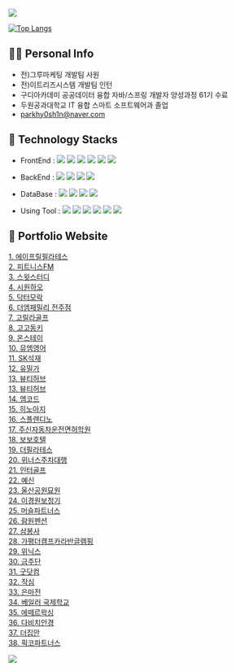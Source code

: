 ### 
<img src="https://capsule-render.vercel.app/api?type=waving&height=300&color=gradient&text=Welcom%20to%20MIN%20GitHub" />

[![Top Langs](https://github-readme-stats.vercel.app/api/top-langs/?username=parkhy0sh1n&theme=merko)](https://github.com/anuraghazra/github-readme-stats)

## 🙋‍♂️ Personal Info
- 전)그루마케팅 개발팀 사원
- 전)이트리즈시스템 개발팀 인턴
- 구디아카데미 공공데이터 융합 자바/스프링 개발자 양성과정 61기 수료
- 두원공과대학교 IT 융합 스마트 소프트웨어과 졸업
- parkhy0sh1n@naver.com

## 🔨 Technology Stacks
- FrontEnd : <span><img src="https://img.shields.io/badge/HTML-e34f26?style=flat&logo=html5&logoColor=white"/></span>
<span><img src="https://img.shields.io/badge/CSS-1572b6?style=flat&logo=css3&logoColor=white"/></span>
<span><img src="https://img.shields.io/badge/JavaScript-dbab09?style=flat&logo=javascript&logoColor=white"/></span>
<span><img src="https://img.shields.io/badge/jQuery-0769ad?style=flat&logo=jquery&logoColor=white"/></span>
<span><img src="https://img.shields.io/badge/Vue.js-4FC08D?style=flat-square&logo=Vue.js&logoColor=white"/></span>
<span><img src="https://img.shields.io/badge/Bootstrap-7952B3?style=flat&logo=bootstrap&logoColor=white"/></span>

- BackEnd : <span><img src="https://img.shields.io/badge/Java-007396?style=flat-square&logo=java&logoColor=white"/></span>
<span><img src="https://img.shields.io/badge/Spring-6DB33F?style=flat-square&logo=spring&logoColor=white"/></span>
<span><img src="https://img.shields.io/badge/JSON-000000?style=flat-square&logo=json&logoColor=white"/></span>
<span><img src="https://img.shields.io/badge/Node.js-339933?style=flat-square&logo=nodedotjs&logoColor=white"/></span>

- DataBase : <span><img src="https://img.shields.io/badge/ORACLE-F80000?style=flat-square&logo=oracle&logoColor=white"/></span>
<span><img src="https://img.shields.io/badge/MySQL-4479A1?style=flat-square&logo=MySQL&logoColor=white"/></span>
<span><img src="https://img.shields.io/badge/MariaDB-003545?style=flat-square&logo=mariaDB&logoColor=white"/></span>
<span><img src="https://img.shields.io/badge/MongoDB-47A248?style=flat-square&logo=mongodb&logoColor=white"/></span>

- Using Tool : <span><img src="https://img.shields.io/badge/Eclipse%20IDE-2C2255?style=flat-square&logo=eclipseide&logoColor=white"/></span>
<span><img src="https://img.shields.io/badge/Visual Studio Code-007ACC?style=flat-square&logo=Visual Studio Code&logoColor=white"/></span>
<span><img src="https://img.shields.io/badge/Postman-FF6C37?style=flat-square&logo=postman&logoColor=white"/></span>
<span><img src="https://img.shields.io/badge/Blender-E87D0D?style=flat-square&logo=blender&logoColor=white"/></span>
<span><img src="https://img.shields.io/badge/Docker-2496ED?style=flat&logo=docker&logoColor=white"/></span>
<span><img src="https://img.shields.io/badge/GitHub-181717?style=flat&logo=github&logoColor=white"/></span>


## 📝 Portfolio Website
<a href="http://aprilpilates.com/">1. 에이프릴필라테스</a></br>
<a href="https://fitness-fm.com/">2. 피트니스FM</a></br>
<a href="https://sweetstudy.co.kr/index.php">3. 스윗스터디</a></br>
<a href="http://www.coolhao.co.kr/">4. 시원하오</a></br>
<a href="http://www.drmorak.com/">5. 닥터모락</a></br>
<a href="https://themfamilyjeonju.imweb.me/">6. 더엠패밀리 전주점</a></br>
<a href="https://www.고릴라골프.com/">7. 고릴라골프</a></br>
<a href="https://www.gogodk.com/">8. 고고동키</a></br>
<a href="https://www.onstay.kr/">9. 온스테이</a></br>
<a href="https://mumenglish.com/guide/">10. 뮤엠영어</a></br>
<a href="http://xn--vk1bo0k7odj4dwpa.km114.kr/">11. SK석재</a></br>
<a href="https://yumilka.kr/">12. 유밀가</a></br>
<a href="https://www.beautyhub.co.kr/">13. 뷰티허브</a></br>
<a href="https://www.beautyhub.co.kr/">13. 뷰티허브</a></br>
<a href="https://www.m-code.co.kr/">14. 엠코드</a></br>
<a href="http://www.hinoaji.co.kr/main.php/">15. 히노아지</a></br>
<a href="http://splendino.com/">16. 스플렌디노</a></br>
<a href="http://www.zushincar.co.kr/">17. 주신자동차운전면허학원</a></br>
<a href="http://www.bobohotel.net/">18. 보보호텔</a></br>
<a href="http://www.dhcpilates.co.kr/main">19. 더필라테스</a></br>
<a href="https://www.winnersparking.co.kr/">20. 위너스주차대행</a></br>
<a href="http://intergolf.kr/">21. 인터골프</a></br>
<a href="http://www.yesindiet.com/v2/index.php/">22. 예신</a></br>
<a href="http://www.ulsanpark.org/index.php/">23. 울산공원묘원</a></br>
<a href="https://www.leehac.com/">24. 이경원보청기</a></br>
<a href="https://www.musclepartners.kr/">25. 머슬파트너스</a></br>
<a href="http://www.dkryouwongi.co.kr/">26. 람원펜션</a></br>
<a href="http://www.sambongsa.com/">27. 삼봉사</a></br>
<a href="https://www.gpthecamp.co.kr/">28. 가평더캠프카라반글램핑</a></br>
<a href="https://www.winix.com/">29. 위닉스</a></br>
<a href="https://keumjudan.com/">30. 금주단</a></br>
<a href="https://www.guud.com/">31. 굿닷컴</a></br>
<a href="https://www.zaksim.co.kr/">32. 작심</a></br>
<a href="http://emjun.com/">33. 은마전</a></br>
<a href="https://valor.co.kr/">34. 베일러 국제학교</a></br>
<a href="https://valor.co.kr/">35. 에떼르왁싱</a></br>
<a href="https://davich.com/">36. 다비치안경</a></br>
<a href="http://www.thejiban.co.kr/">37. 더집안</a></br>
<a href="https://www.pickko.co.kr/">38. 픽코파트너스</a>

<img src="https://capsule-render.vercel.app/api?type=waving&height=180&color=gradient&text=Thank%20you%20for%20visiting&section=footer" />

